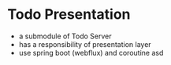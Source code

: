 # Todo Presentation
* a submodule of Todo Server
* has a responsibility of presentation layer
* use spring boot (webflux) and coroutine
asd